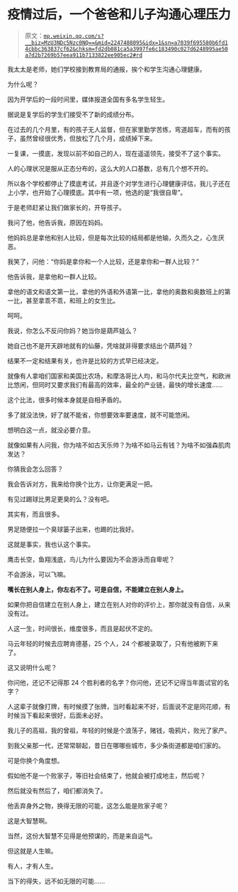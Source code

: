 # 疫情过后，一个爸爸和儿子沟通心理压力

> 原文：[`mp.weixin.qq.com/s?__biz=MzU3NDc5Nzc0NQ==&mid=2247488095&idx=1&sn=a7039f695580b6fd14cbbc363837cf62&chksm=fd2db081ca5a3997fe6c183490c027d6248995ae50a7d2b7269b57eea911b7133822ee905ec2#rd`](http://mp.weixin.qq.com/s?__biz=MzU3NDc5Nzc0NQ==&mid=2247488095&idx=1&sn=a7039f695580b6fd14cbbc363837cf62&chksm=fd2db081ca5a3997fe6c183490c027d6248995ae50a7d2b7269b57eea911b7133822ee905ec2#rd)

我太太是老师，她们学校接到教育局的通报，挨个和学生沟通心理健康。 

为什么呢？

因为开学后的一段时间里，媒体报道全国有多名学生轻生。

据说是复学后的学生们接受不了新的成绩分布。 

在过去的几个月里，有的孩子无人监督，但在家里勤学苦练，弯道超车，而有的孩子，虽然曾经很优秀，但放松了几个月，成绩掉下来。 

一复课，一摸底，发现以前不如自己的人，现在遥遥领先，接受不了这个事实。

人的心理状况是服从正态分布的，这么大的人口基数，总有几个想不开的。 

所以各个学校都停止了摸底考试，并且逐个对学生进行心理健康评估，我儿子还在上小学，也开始了心理摸底。其中有一项，他选的是“我很自卑”。 

于是老师赶紧让我们做家长的，开导孩子。

我问了他，他告诉我，原因在妈妈。 

他妈妈总是拿他和别人比较，但是每次比较的结局都是他输，久而久之，心生厌恶。

我笑了，问他：“你妈是拿你和一个人比较，还是拿你和一群人比较？” 

他告诉我，是拿他和一群人比较。

拿他的语文和语文第一比，拿他的外语和外语第一比，拿他的奥数和奥数班上的第一比，甚至拿乖不乖，和班上的女生比。

呵呵。

我说，你怎么不反问你妈？她当你是葫芦娃么？

她自己也不是开天辟地就有的仙藤，凭啥就非得要求结出个葫芦娃？

结果不一定和结果有关，也许是比较的方式早已经决定。 

就像有人拿咱们国家和美国比农场，和摩洛哥比人均，和马尔代夫比空气，和欧洲比悠闲，但同时又要求我们有最高的效率，最全的产业链，最快的增长速度......

这个比法，很多时候本身就是自相矛盾的。 

多了就没法快，好了就不能省，你想要效率要速度，就不可能悠闲。

想明白这一点，就没必要介意。 

就像如果有人问我，你为啥不如古天乐帅？为啥不如马云有钱？为啥不如强森肌肉发达？

你猜我会怎么回答？

我会告诉对方，我来给你换个比方，让你更满足一把。 

有见过踢球比男足更臭的么？没有吧。 

其实有，而且很多。

男足随便拉一个臭球篓子出来，也踢的比我好。

这就是事实，我也认这个事实。

鹰击长空，鱼翔浅底，鸟儿为什么要因为不会游泳而自卑呢？

不会游泳，可以飞嘛。

**嘴长在别人身上，你左右不了。可是自信，不能建立在别人身上。**

如果你把自信建立在别人身上，建立在别人对你的评价上，那你就没有自信，从来没有过。 

人这一生，时间很长，维度很多，而且是起伏不定的。 

马云年轻的时候去应聘肯德基，25 个人，24 个都被录取了，只有他被刷下来了。 

这又说明什么呢？

你问他，还记不记得那 24 个胜利者的名字？你问他，还记不记得当年面试官的名字？

人这辈子就像打牌，有时候摸了张牌，当时看起来不好，后面说不定是同花顺，有时候当下看起来很好，后面未必好。 

我儿子的高祖，我的曾祖，年轻的时候是个浪荡子，赌钱，吸鸦片，败光了家产。 

到我父亲那一代，还常常聊起，昔日在哪哪些城市，多少条街道都是咱们家的。 

可是你换个角度想。 

假如他不是一个败家子，等旧社会结束了，他就会被打成地主，然后呢？

然后就没有然后了，咱们都消失了。

他丢弃身外之物，换得无限的可能，这怎么能是败家子呢？

这是大智慧啊。

当然，这份大智慧不见得是他预谋的，而是来自运气。 

但这就是人生嘛。

有人，才有人生。 

当下的得失，远不如无限的可能......